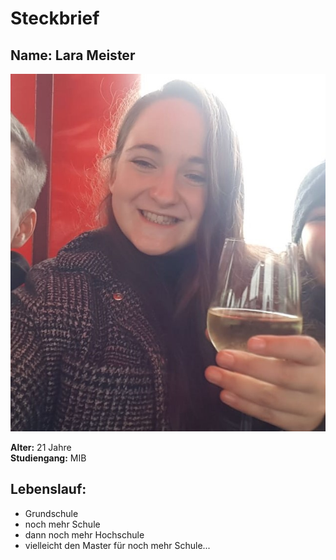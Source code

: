 # Steckbrief 

## **Name:** Lara Meister

![alt text](pic.jpeg)

**Alter:** 21 Jahre  
**Studiengang:** MIB

## **Lebenslauf:**

- Grundschule
- noch mehr Schule
- dann noch mehr Hochschule
- vielleicht den Master für noch mehr Schule...
